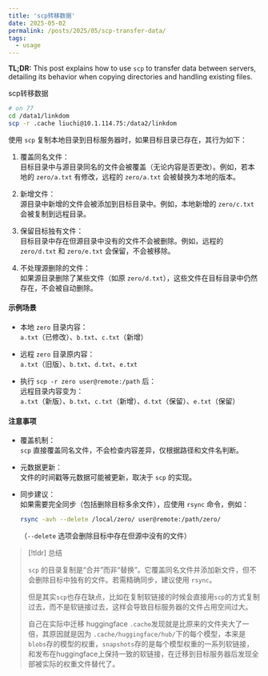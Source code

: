 ```yaml
---
title: 'scp转移数据'
date: 2025-05-02
permalink: /posts/2025/05/scp-transfer-data/
tags:
  - usage
---
```


**TL;DR:** This post explains how to use `scp` to transfer data between servers, detailing its behavior when copying directories and handling existing files.

<!--more-->

scp转移数据

```bash
# on 77
cd /data1/linkdom
scp -r .cache liuchi@10.1.114.75:/data2/linkdom
```

使用 `scp` 复制本地目录到目标服务器时，如果目标目录已存在，其行为如下：

1. 覆盖同名文件：  
   目标目录中与源目录同名的文件会被覆盖（无论内容是否更改）。例如，若本地的 `zero/a.txt` 有修改，远程的 `zero/a.txt` 会被替换为本地的版本。

2. 新增文件：  
   源目录中新增的文件会被添加到目标目录中。例如，本地新增的 `zero/c.txt` 会被复制到远程目录。

3. 保留目标独有文件：  
   目标目录中存在但源目录中没有的文件不会被删除。例如，远程的 `zero/d.txt` 和 `zero/e.txt` 会保留，不会被移除。

4. 不处理源删除的文件：  
   如果源目录删除了某些文件（如原 `zero/d.txt`），这些文件在目标目录中仍然存在，不会被自动删除。

#### 示例场景

- 本地 `zero` 目录内容：  
  `a.txt`（已修改）、`b.txt`、`c.txt`（新增）
  
- 远程 `zero` 目录原内容：  
  `a.txt`（旧版）、`b.txt`、`d.txt`、`e.txt`

- 执行 `scp -r zero user@remote:/path` 后：  
  远程目录内容变为：  
  `a.txt`（新版）、`b.txt`、`c.txt`（新增）、`d.txt`（保留）、`e.txt`（保留）

#### 注意事项

- 覆盖机制：  
  `scp` 直接覆盖同名文件，不会检查内容差异，仅根据路径和文件名判断。
  
- 元数据更新：  
  文件的时间戳等元数据可能被更新，取决于 `scp` 的实现。

- 同步建议：  
  如果需要完全同步（包括删除目标多余文件），应使用 `rsync` 命令，例如：  

  ```bash
  rsync -avh --delete /local/zero/ user@remote:/path/zero/
  ```

  （`--delete` 选项会删除目标中存在但源中没有的文件）

> [!tldr] 总结
>
> `scp` 的目录复制是“合并”而非“替换”。它覆盖同名文件并添加新文件，但不会删除目标中独有的文件。若需精确同步，建议使用 `rsync`。
>
> 但是其实`scp`也存在缺点，比如在复制软链接的时候会直接用`scp`的方式复制过去，而不是软链接过去，这样会导致目标服务器的文件占用空间过大。
>
> 自己在实际中迁移 huggingface `.cache`发现就是比原来的文件夹大了一倍，其原因就是因为 `.cache/huggingface/hub/`下的每个模型，本来是`blobs`存的模型的权重，`snapshots`存的是每个模型权重的一系列软链接，和发布在huggingface上保持一致的软链接，在迁移到目标服务器后发现全部被实际的权重文件替代了。
